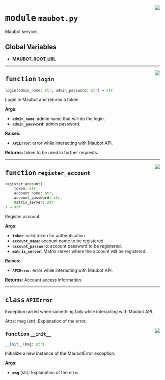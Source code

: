 <!-- markdownlint-disable -->

<a href="../src/maubot.py#L0"><img align="right" style="float:right;" src="https://img.shields.io/badge/-source-cccccc?style=flat-square"></a>

# <kbd>module</kbd> `maubot.py`
Maubot service. 

**Global Variables**
---------------
- **MAUBOT_ROOT_URL**

---

<a href="../src/maubot.py#L33"><img align="right" style="float:right;" src="https://img.shields.io/badge/-source-cccccc?style=flat-square"></a>

## <kbd>function</kbd> `login`

```python
login(admin_name: str, admin_password: str) → str
```

Login in Maubot and returns a token. 



**Args:**
 
 - <b>`admin_name`</b>:  admin name that will do the login. 
 - <b>`admin_password`</b>:  admin password. 



**Raises:**
 
 - <b>`APIError`</b>:  error while interacting with Maubot API. 



**Returns:**
 token to be used in further requests. 


---

<a href="../src/maubot.py#L60"><img align="right" style="float:right;" src="https://img.shields.io/badge/-source-cccccc?style=flat-square"></a>

## <kbd>function</kbd> `register_account`

```python
register_account(
    token: str,
    account_name: str,
    account_password: str,
    matrix_server: str
) → str
```

Register account. 



**Args:**
 
 - <b>`token`</b>:  valid token for authentication. 
 - <b>`account_name`</b>:  account name to be registered. 
 - <b>`account_password`</b>:  account password to be registered. 
 - <b>`matrix_server`</b>:  Matrix server where the account will be registered. 



**Raises:**
 
 - <b>`APIError`</b>:  error while interacting with Maubot API. 



**Returns:**
 Account access information. 


---

## <kbd>class</kbd> `APIError`
Exception raised when something fails while interacting with Maubot API. 

Attrs:  msg (str): Explanation of the error. 

<a href="../src/maubot.py#L24"><img align="right" style="float:right;" src="https://img.shields.io/badge/-source-cccccc?style=flat-square"></a>

### <kbd>function</kbd> `__init__`

```python
__init__(msg: str)
```

Initialize a new instance of the MaubotError exception. 



**Args:**
 
 - <b>`msg`</b> (str):  Explanation of the error. 





